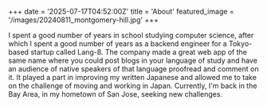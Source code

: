 +++
date = '2025-07-17T04:52:00Z'
title = 'About'
featured_image = '/images/20240811_montgomery-hill.jpg'
+++

I spent a good number of years in school studying computer science, after which
I spent a good number of years as a backend engineer for a Tokyo-based startup
called Lang-8. The company made a great web app of the same name where you
could post blogs in your language of study and have an audience of native
speakers of that language proofread and comment on it. It played a part in
improving my written Japanese and allowed me to take on the challenge of moving
and working in Japan. Currently, I'm back in the Bay Area, in my hometown of
San Jose, seeking new challenges.
